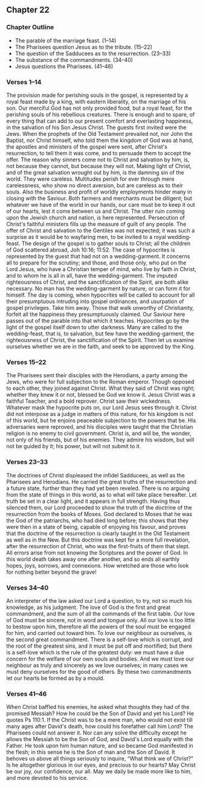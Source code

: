 ## Chapter 22

### Chapter Outline

- The parable of the marriage feast. (1–14)
- The Pharisees question Jesus as to the tribute. (15–22)
- The question of the Sadducees as to the resurrection. (23–33)
- The substance of the commandments. (34–40)
- Jesus questions the Pharisees. (41–46)

### Verses 1–14

The provision made for perishing souls in the gospel, is represented by a royal feast made by a king, with eastern liberality, on the marriage of his son. Our merciful God has not only provided food, but a royal feast, for the perishing souls of his rebellious creatures. There is enough and to spare, of every thing that can add to our present comfort and everlasting happiness, in the salvation of his Son Jesus Christ. The guests first invited were the Jews. When the prophets of the Old Testament prevailed not, nor John the Baptist, nor Christ himself, who told them the kingdom of God was at hand, the apostles and ministers of the gospel were sent, after Christ's resurrection, to tell them it was come, and to persuade them to accept the offer. The reason why sinners come not to Christ and salvation by him, is, not because they cannot, but because they will not. Making light of Christ, and of the great salvation wrought out by him, is the damning sin of the world. They were careless. Multitudes perish for ever through mere carelessness, who show no direct aversion, but are careless as to their souls. Also the business and profit of worldly employments hinder many in closing with the Saviour. Both farmers and merchants must be diligent; but whatever we have of the world in our hands, our care must be to keep it out of our hearts, lest it come between us and Christ. The utter ruin coming upon the Jewish church and nation, is here represented. Persecution of Christ's faithful ministers fills up the measure of guilt of any people. The offer of Christ and salvation to the Gentiles was not expected; it was such a surprise as it would be to wayfaring men, to be invited to a royal wedding-feast. The design of the gospel is to gather souls to Christ; all the children of God scattered abroad, Joh 10:16; 11:52. The case of hypocrites is represented by the guest that had not on a wedding-garment. It concerns all to prepare for the scrutiny; and those, and those only, who put on the Lord Jesus, who have a Christian temper of mind, who live by faith in Christ, and to whom he is all in all, have the wedding-garment. The imputed righteousness of Christ, and the sanctification of the Spirit, are both alike necessary. No man has the wedding-garment by nature, or can form it for himself. The day is coming, when hypocrites will be called to account for all their presumptuous intruding into gospel ordinances, and usurpation of gospel privileges. Take him away. Those that walk unworthy of Christianity, forfeit all the happiness they presumptuously claimed. Our Saviour here passes out of the parable into that which it teaches. Hypocrites go by the light of the gospel itself down to utter darkness. Many are called to the wedding-feast, that is, to salvation, but few have the wedding-garment, the righteousness of Christ, the sanctification of the Spirit. Then let us examine ourselves whether we are in the faith, and seek to be approved by the King.

### Verses 15–22

The Pharisees sent their disciples with the Herodians, a party among the Jews, who were for full subjection to the Roman emperor. Though opposed to each other, they joined against Christ. What they said of Christ was right; whether they knew it or not, blessed be God we know it. Jesus Christ was a faithful Teacher, and a bold reprover. Christ saw their wickedness. Whatever mask the hypocrite puts on, our Lord Jesus sees through it. Christ did not interpose as a judge in matters of this nature, for his kingdom is not of this world, but he enjoins peaceable subjection to the powers that be. His adversaries were reproved, and his disciples were taught that the Christian religion is no enemy to civil government. Christ is, and will be, the wonder, not only of his friends, but of his enemies. They admire his wisdom, but will not be guided by it; his power, but will not submit to it.

### Verses 23–33

The doctrines of Christ displeased the infidel Sadducees, as well as the Pharisees and Herodians. He carried the great truths of the resurrection and a future state, further than they had yet been reveled. There is no arguing from the state of things in this world, as to what will take place hereafter. Let truth be set in a clear light, and it appears in full strength. Having thus silenced them, our Lord proceeded to show the truth of the doctrine of the resurrection from the books of Moses. God declared to Moses that he was the God of the patriarchs, who had died long before; this shows that they were then in a state of being, capable of enjoying his favour, and proves that the doctrine of the resurrection is clearly taught in the Old Testament as well as in the New. But this doctrine was kept for a more full revelation, after the resurrection of Christ, who was the first-fruits of them that slept. All errors arise from not knowing the Scriptures and the power of God. In this world death takes away one after another, and so ends all earthly hopes, joys, sorrows, and connexions. How wretched are those who look for nothing better beyond the grave!

### Verses 34–40

An interpreter of the law asked our Lord a question, to try, not so much his knowledge, as his judgment. The love of God is the first and great commandment, and the sum of all the commands of the first table. Our love of God must be sincere, not in word and tongue only. All our love is too little to bestow upon him, therefore all the powers of the soul must be engaged for him, and carried out toward him. To love our neighbour as ourselves, is the second great commandment. There is a self-love which is corrupt, and the root of the greatest sins, and it must be put off and mortified; but there is a self-love which is the rule of the greatest duty: we must have a due concern for the welfare of our own souls and bodies. And we must love our neighbour as truly and sincerely as we love ourselves; in many cases we must deny ourselves for the good of others. By these two commandments let our hearts be formed as by a mould.

### Verses 41–46

When Christ baffled his enemies, he asked what thoughts they had of the promised Messiah? How he could be the Son of David and yet his Lord? He quotes Ps 110:1. If the Christ was to be a mere man, who would not exist till many ages after David's death, how could his forefather call him Lord? The Pharisees could not answer it. Nor can any solve the difficulty except he allows the Messiah to be the Son of God, and David's Lord equally with the Father. He took upon him human nature, and so became God manifested in the flesh; in this sense he is the Son of man and the Son of David. It behoves us above all things seriously to inquire, “What think we of Christ?” Is he altogether glorious in our eyes, and precious to our hearts? May Christ be our joy, our confidence, our all. May we daily be made more like to him, and more devoted to his service.

